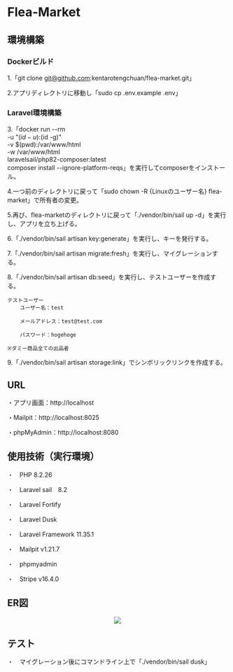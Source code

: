 # Flea-Market

## 環境構築

### Dockerビルド
1.「git clone git@github.com:kentarotengchuan/flea-market.git」

2.アプリディレクトリに移動し「sudo cp .env.example .env」

### Laravel環境構築
3.「docker run --rm \
    -u "$(id -u):$(id -g)" \
    -v $(pwd):/var/www/html \
    -w /var/www/html \
    laravelsail/php82-composer:latest \
    composer install --ignore-platform-reqs」を実行してcomposerをインストール。

4.一つ前のディレクトリに戻って「sudo chown -R {Linuxのユーザー名} flea-market」で所有者の変更。

5.再び、flea-marketのディレクトリに戻って「./vendor/bin/sail up -d」を実行し、アプリを立ち上げる。

6.「./vendor/bin/sail artisan key:generate」を実行し、キーを発行する。

7.「./vendor/bin/sail artisan migrate:fresh」を実行し、マイグレーションする。

8.「./vendor/bin/sail artisan db:seed」を実行し、テストユーザーを作成する。

    テストユーザー
        ユーザー名：test

        メールアドレス：test@test.com

        パスワード：hogehoge

    ※ダミー商品全ての出品者

9.「./vendor/bin/sail artisan storage:link」でシンボリックリンクを作成する。

##  URL

・アプリ画面：http://localhost

・Mailpit：http://localhost:8025

・phpMyAdmin：http://localhost:8080

## 使用技術（実行環境）

・　PHP 8.2.26

・　Laravel sail　8.2

・　Laravel Fortify

・　Laravel Dusk 

・　Laravel Framework 11.35.1

・　Mailpit v1.21.7

・　phpmyadmin 

・　Stripe v16.4.0

## ER図

<p align="center">
<img src="https://github.com/user-attachments/assets/2d051c04-e1f5-4387-bdb0-b9fe4623437c">
</p>

## テスト

・　マイグレーション後にコマンドライン上で「./vendor/bin/sail dusk」